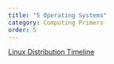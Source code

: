 ```yaml
---
title: "5 Operating Systems"
category: Computing Primers
order: 5
---
```


<div>
    <object
        data='../../assets/pdf/5_os.pdf'
        type="application/pdf"
        width="800"
        height="600"
    >
    </object>
</div>

[Linux Distribution Timeline](https://en.wikipedia.org/wiki/List_of_Linux_distributions#/media/File:Linux_Distribution_Timeline_21_10_2021.svg)
